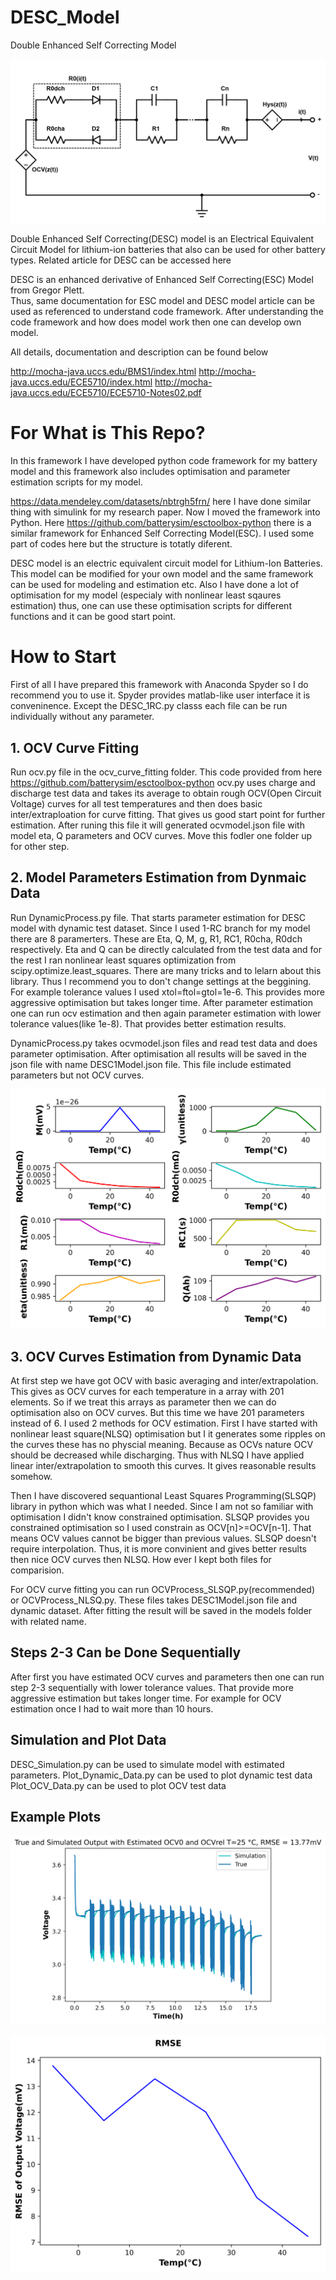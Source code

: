 # DESC_Model
 Double Enhanced Self Correcting Model


![alt text](https://github.com/ErhanYILMAZ/DESC_Model/blob/main/DESC_docs/DESC_Model.png)


Double Enhanced Self Correcting(DESC) model is an Electrical Equivalent Circuit Model 
for lithium-ion batteries that also can be used for other battery types. 
Related article for DESC can be accessed here <DESC paper link will be here hopefully later>

DESC is an enhanced  derivative of Enhanced Self Correcting(ESC) Model from Gregor Plett.  
Thus, same documentation for ESC model and DESC model article can be used as referenced to understand 
code framework. After understanding the code framework and how does model work then one can develop own model.

All details, documentation and description can be found below 

http://mocha-java.uccs.edu/BMS1/index.html
http://mocha-java.uccs.edu/ECE5710/index.html
http://mocha-java.uccs.edu/ECE5710/ECE5710-Notes02.pdf

# For What is This Repo?
In this framework I have developed python code framework for my battery model and this framework also includes optimisation and parameter estimation scripts for my model.

https://data.mendeley.com/datasets/nbtrgh5frn/ here I have done similar thing with simulink for my research paper. Now I moved the framework into Python.
Here https://github.com/batterysim/esctoolbox-python there is a similar framework for Enhanced Self Correcting Model(ESC). I used some part of codes here but the structure is totatly diferent.

DESC model is an electric equivalent circuit model for Lithium-Ion Batteries. This model can be modified for your own model and the same framework can be used for modeling and estimation etc. Also I have done a lot of optimisation for my model (especialy with nonlinear least sqaures estimation) thus, one can use these optimisation scripts for different functions and it can be good start point.

# How to Start

First of all I have prepared this framework with Anaconda Spyder so I do recommend you to use it. Spyder provides matlab-like user interface it is conveninence. Except the DESC_1RC.py classs each file can be run individually without any parameter.

 ## 1. OCV Curve Fitting
Run ocv.py file in the ocv_curve_fitting folder. This code provided from here https://github.com/batterysim/esctoolbox-python
ocv.py uses charge and discharge test data and takes its average to obtain rough OCV(Open Circuit Voltage) curves for all test temperatures and then does basic inter/extraploation for curve fitting. That gives us good start point for further estimation. After runing this file it will generated ocvmodel.json file with model eta, Q parameters and OCV curves. Move this fodler one folder up for other step.

## 2. Model Parameters Estimation from Dynmaic Data
Run DynamicProcess.py file. That starts parameter estimation for DESC model with dynamic test dataset. Since I used 1-RC branch for my model there are 8 paramerters. These are Eta, Q, M, g, R1, RC1, R0cha, R0dch respectively. Eta and Q can be directly calculated from the test data and for the rest I ran nonlinear least squares optimization from scipy.optimize.least_squares. There are many tricks and to lelarn about this library. Thus I recommend you to don't change settings at the beggining. For example tolerance values I used xtol=ftol=gtol=1e-6. This provides more aggressive optimisation but takes longer time. After parameter estimation one can run ocv estimation and then again parameter estimation with lower tolerance values(like 1e-8). That provides better estimation results.
 
DynamicProcess.py takes ocvmodel.json files and read test data and does parameter optimisation. After optimisation all results will be saved in the json file with name DESC1Model.json file. This file include estimated parameters but not OCV curves. 

!["An Example Plots of Estimated Parameters"](https://github.com/ErhanYILMAZ/DESC_Model/blob/main/figures/estimations/estimated_parameters.png)
 
## 3. OCV Curves Estimation from Dynamic Data
At first step we have got OCV with basic averaging and inter/extrapolation. This gives as OCV curves for each temperature in a array with 201 elements.
So if we treat this arrays as parameter then we can do optimisation also on OCV curves. But this time we have 201 parameters instead of 6.
I used 2 methods for OCV estimation. First I have started with nonlinear least square(NLSQ) optimisation but I it generates some ripples on the curves these has no physcial meaning. Because as OCVs nature OCV should be decreased while discharging. Thus with NLSQ I have applied linear inter/extrapolation to smooth this curves. It gives reasonable results somehow.

Then I have discovered sequantional Least Squares Programming(SLSQP) library in python which was what I needed. Since I am not so familiar with optimisation I didn't know constrained optimisation. SLSQP provides you constrained optimisation so I used constrain as OCV[n]>=OCV[n-1]. That means OCV values cannot be bigger than previous values. SLSQP doesn't require interpolation. Thus, it is more convinient and gives better results then nice OCV curves then NLSQ. How ever I kept both files for comparision.

 
For OCV curve fitting you can run OCVProcess_SLSQP.py(recommended) or OCVProcess_NLSQ.py. These files takes DESC1Model.json file and dynamic dataset. After fitting the result will be saved in the models folder with related name.
 
## Steps 2-3 Can be Done Sequentially
After first you have estimated OCV curves and parameters then one can run step 2-3 sequentially with lower tolerance values. That provide more aggressive estimation but takes longer time. For example for OCV estimation once I had to wait more than 10 hours.


## Simulation and Plot Data
DESC_Simulation.py can be used to simulate model with estimated parameters.
Plot_Dynamic_Data.py can be used to plot dynamic test data
Plot_OCV_Data.py can be used to plot OCV test data

## Example Plots


![alt text](https://github.com/ErhanYILMAZ/DESC_Model/blob/main/figures/estimations/OCV_SLSQP_est_with_OCV0_and_OCVrel_temp_25.png)

![alt text](https://github.com/ErhanYILMAZ/DESC_Model/blob/main/figures/estimations/rmse_output_voltage_of_SLSQP_OCV_est.png)
